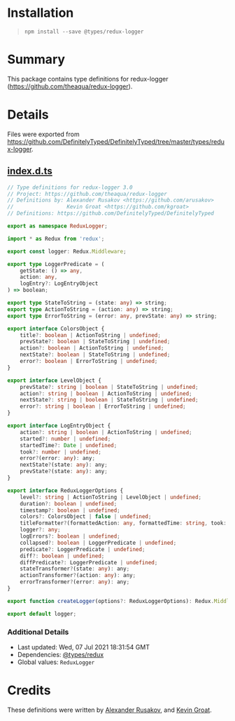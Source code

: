 # Installation
> `npm install --save @types/redux-logger`

# Summary
This package contains type definitions for redux-logger (https://github.com/theaqua/redux-logger).

# Details
Files were exported from https://github.com/DefinitelyTyped/DefinitelyTyped/tree/master/types/redux-logger.
## [index.d.ts](https://github.com/DefinitelyTyped/DefinitelyTyped/tree/master/types/redux-logger/index.d.ts)
````ts
// Type definitions for redux-logger 3.0
// Project: https://github.com/theaqua/redux-logger
// Definitions by: Alexander Rusakov <https://github.com/arusakov>
//                 Kevin Groat <https://github.com/kgroat>
// Definitions: https://github.com/DefinitelyTyped/DefinitelyTyped

export as namespace ReduxLogger;

import * as Redux from 'redux';

export const logger: Redux.Middleware;

export type LoggerPredicate = (
    getState: () => any,
    action: any,
    logEntry?: LogEntryObject
) => boolean;

export type StateToString = (state: any) => string;
export type ActionToString = (action: any) => string;
export type ErrorToString = (error: any, prevState: any) => string;

export interface ColorsObject {
    title?: boolean | ActionToString | undefined;
    prevState?: boolean | StateToString | undefined;
    action?: boolean | ActionToString | undefined;
    nextState?: boolean | StateToString | undefined;
    error?: boolean | ErrorToString | undefined;
}

export interface LevelObject {
    prevState?: string | boolean | StateToString | undefined;
    action?: string | boolean | ActionToString | undefined;
    nextState?: string | boolean | StateToString | undefined;
    error?: string | boolean | ErrorToString | undefined;
}

export interface LogEntryObject {
    action?: string | boolean | ActionToString | undefined;
    started?: number | undefined;
    startedTime?: Date | undefined;
    took?: number | undefined;
    error?(error: any): any;
    nextState?(state: any): any;
    prevState?(state: any): any;
}

export interface ReduxLoggerOptions {
    level?: string | ActionToString | LevelObject | undefined;
    duration?: boolean | undefined;
    timestamp?: boolean | undefined;
    colors?: ColorsObject | false | undefined;
    titleFormatter?(formattedAction: any, formattedTime: string, took: number): string;
    logger?: any;
    logErrors?: boolean | undefined;
    collapsed?: boolean | LoggerPredicate | undefined;
    predicate?: LoggerPredicate | undefined;
    diff?: boolean | undefined;
    diffPredicate?: LoggerPredicate | undefined;
    stateTransformer?(state: any): any;
    actionTransformer?(action: any): any;
    errorTransformer?(error: any): any;
}

export function createLogger(options?: ReduxLoggerOptions): Redux.Middleware;

export default logger;

````

### Additional Details
 * Last updated: Wed, 07 Jul 2021 18:31:54 GMT
 * Dependencies: [@types/redux](https://npmjs.com/package/@types/redux)
 * Global values: `ReduxLogger`

# Credits
These definitions were written by [Alexander Rusakov](https://github.com/arusakov), and [Kevin Groat](https://github.com/kgroat).

